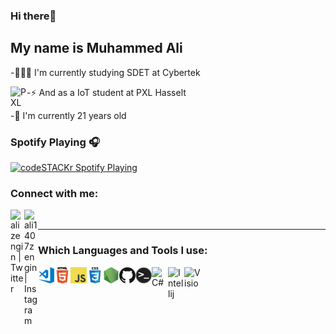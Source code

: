 ### Hi there👋

## My name is Muhammed Ali
-👨🏻‍💻 I'm currently studying SDET at Cybertek

-⚡ And as a IoT student at PXL Hasselt [<img align="left" alt="PXL" width="26px" src="https://www.pxl.be/img/logo.png" />][pxl]

-📅 I'm currently 21 years old

### Spotify Playing 🎧

[<img src="https://now-playing-codestackr.vercel.app/api/spotify-playing" alt="codeSTACKr Spotify Playing" width="350" />](https://open.spotify.com/user/fgv7jfku3ux6t9bcyrfh04xfg)

### Connect with me:

[<img align="left" alt="alizengin | Twitter" width="22px" src="https://cdn.jsdelivr.net/npm/simple-icons@v3/icons/twitter.svg" />][twitter]
[<img align="left" alt="ali1407zengin | Instagram" width="22px" src="https://cdn.jsdelivr.net/npm/simple-icons@v3/icons/instagram.svg" />][instagram]
<br />

---
### Which Languages and Tools I use:

[<img align="left" alt="Visual Studio Code" width="26px" src="https://raw.githubusercontent.com/github/explore/80688e429a7d4ef2fca1e82350fe8e3517d3494d/topics/visual-studio-code/visual-studio-code.png" />][spotify]
[<img align="left" alt="HTML5" width="26px" src="https://raw.githubusercontent.com/github/explore/80688e429a7d4ef2fca1e82350fe8e3517d3494d/topics/html/html.png" />][spotify]
[<img align="left" alt="JavaScript" width="26px" src="https://raw.githubusercontent.com/github/explore/80688e429a7d4ef2fca1e82350fe8e3517d3494d/topics/javascript/javascript.png" />][spotify]
[<img align="left" alt="CSS3" width="26px" src="https://raw.githubusercontent.com/github/explore/80688e429a7d4ef2fca1e82350fe8e3517d3494d/topics/css/css.png" />][spotify]
[<img align="left" alt="Node.js" width="26px" src="https://raw.githubusercontent.com/github/explore/80688e429a7d4ef2fca1e82350fe8e3517d3494d/topics/nodejs/nodejs.png" />][spotify]
[<img align="left" alt="GitHub" width="26px" src="https://raw.githubusercontent.com/github/explore/78df643247d429f6cc873026c0622819ad797942/topics/github/github.png" />][spotify]
[<img align="left" alt="Terminal" width="26px" src="https://raw.githubusercontent.com/github/explore/80688e429a7d4ef2fca1e82350fe8e3517d3494d/topics/terminal/terminal.png" />][spotify]
[<img align="left" alt="C#" width="26px" src="https://upload.wikimedia.org/wikipedia/commons/thumb/7/7a/C_Sharp_logo.svg/455px-C_Sharp_logo.svg.png" />][spotify]
[<img align="left" alt="Intellij" width="26px" src="https://external-content.duckduckgo.com/iu/?u=https%3A%2F%2Fupload.wikimedia.org%2Fwikipedia%2Fcommons%2Fthumb%2Fd%2Fd5%2FIntelliJ_IDEA_Logo.svg%2F1200px-IntelliJ_IDEA_Logo.svg.png&f=1&nofb=1" />][spotify]
[<img align="left" alt="Visio" width="26px" src="https://external-content.duckduckgo.com/iu/?u=https%3A%2F%2Fcdn.dribbble.com%2Fusers%2F3701%2Fscreenshots%2F3100068%2Ficon_2x.png&f=1&nofb=1" />][spotify]




[spotify]: https://open.spotify.com/playlist/74sUjcvpGfdOvCHvgzNEDO?si=Mo5zoGcGRKKxK4eII4e-MA
[twitter]: https://twitter.com/MAliZengin2
[instagram]: https://twitter.com/MAliZengin2
[pxl]: https://www.pxl.be/

